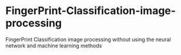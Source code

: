 # FingerPrint-Classification-image-processing
FingerPrint Classification image processing without using the neural network and machine learning methods
